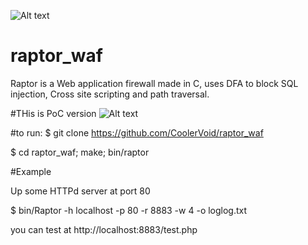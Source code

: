 ![Alt text](https://github.com/CoolerVoid/raptor_waf/blob/master/doc/images/raptor2.png)
# raptor_waf

Raptor is a Web application firewall made in C, uses DFA to block SQL injection, Cross site scripting and path traversal.

#THis is PoC version
![Alt text](https://github.com/CoolerVoid/raptor_waf/blob/master/doc/images/help.png)

#to run:
$ git clone https://github.com/CoolerVoid/raptor_waf

$ cd raptor_waf; make; bin/raptor

#Example

Up some HTTPd server at port 80 

$ bin/Raptor -h localhost -p 80 -r 8883 -w 4 -o loglog.txt

you can test at http://localhost:8883/test.php


